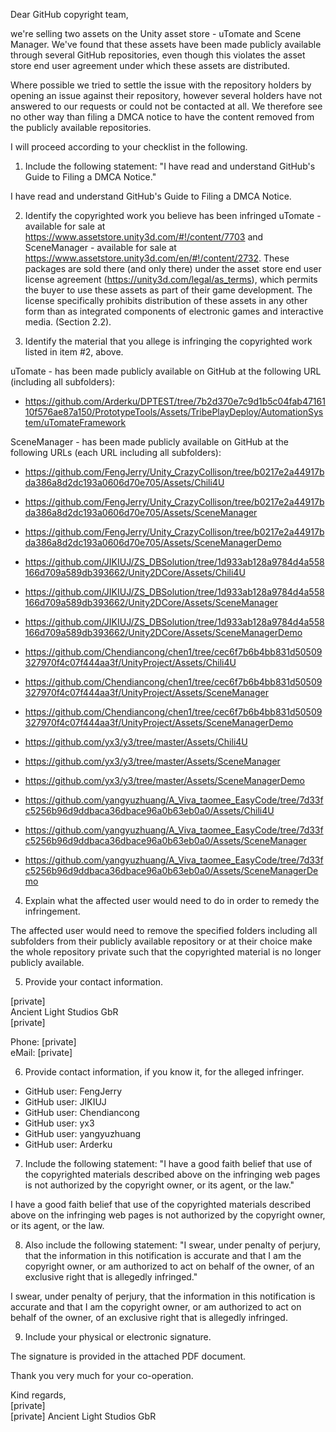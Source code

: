 Dear GitHub copyright team,

we're selling two assets on the Unity asset store - uTomate and Scene
Manager. We've found that these assets have been made publicly available
through several GitHub repositories, even though this violates the asset
store end user agreement under which these assets are distributed.

Where possible we tried to settle the issue with the repository holders by
opening an issue against their repository, however several holders have not
answered to our requests or could not be contacted at all. We therefore see
no other way than filing a DMCA notice to have the content removed from the
publicly available repositories.

I will proceed according to your checklist in the following.

1. Include the following statement: "I have read and understand GitHub's
Guide to Filing a DMCA Notice."

  I have read and understand GitHub's Guide to Filing a DMCA Notice.

2. Identify the copyrighted work you believe has been infringed
uTomate - available for sale at
https://www.assetstore.unity3d.com/#!/content/7703 and SceneManager -
available for sale at https://www.assetstore.unity3d.com/en/#!/content/2732.
These packages are sold there (and only there) under the
asset store end user license agreement (https://unity3d.com/legal/as_terms),
which permits the buyer to use these assets
as part of their game development. The license specifically prohibits
distribution of these assets in any other form than
as integrated components of electronic games and interactive media.
(Section 2.2).

3. Identify the material that you allege is infringing the copyrighted work
listed in item #2, above.

  uTomate - has been made publicly available on GitHub at the following URL
(including all subfolders):

  - https://github.com/Arderku/DPTEST/tree/7b2d370e7c9d1b5c04fab4716110f576ae87a150/PrototypeTools/Assets/TribePlayDeploy/AutomationSystem/uTomateFramework

  SceneManager - has been made publicly available on GitHub at the following
URLs (each URL including all subfolders):

  - https://github.com/FengJerry/Unity_CrazyCollison/tree/b0217e2a44917bda386a8d2dc193a0606d70e705/Assets/Chili4U

  - https://github.com/FengJerry/Unity_CrazyCollison/tree/b0217e2a44917bda386a8d2dc193a0606d70e705/Assets/SceneManager

  - https://github.com/FengJerry/Unity_CrazyCollison/tree/b0217e2a44917bda386a8d2dc193a0606d70e705/Assets/SceneManagerDemo

  - https://github.com/JIKIUJ/ZS_DBSolution/tree/1d933ab128a9784d4a558166d709a589db393662/Unity2DCore/Assets/Chili4U

  - https://github.com/JIKIUJ/ZS_DBSolution/tree/1d933ab128a9784d4a558166d709a589db393662/Unity2DCore/Assets/SceneManager

  - https://github.com/JIKIUJ/ZS_DBSolution/tree/1d933ab128a9784d4a558166d709a589db393662/Unity2DCore/Assets/SceneManagerDemo

  - https://github.com/Chendiancong/chen1/tree/cec6f7b6b4bb831d50509327970f4c07f444aa3f/UnityProject/Assets/Chili4U

  - https://github.com/Chendiancong/chen1/tree/cec6f7b6b4bb831d50509327970f4c07f444aa3f/UnityProject/Assets/SceneManager

  - https://github.com/Chendiancong/chen1/tree/cec6f7b6b4bb831d50509327970f4c07f444aa3f/UnityProject/Assets/SceneManagerDemo

  - https://github.com/yx3/y3/tree/master/Assets/Chili4U

  - https://github.com/yx3/y3/tree/master/Assets/SceneManager

  - https://github.com/yx3/y3/tree/master/Assets/SceneManagerDemo

  - https://github.com/yangyuzhuang/A_Viva_taomee_EasyCode/tree/7d33fc5256b96d9ddbaca36dbace96a0b63eb0a0/Assets/Chili4U

  - https://github.com/yangyuzhuang/A_Viva_taomee_EasyCode/tree/7d33fc5256b96d9ddbaca36dbace96a0b63eb0a0/Assets/SceneManager

  - https://github.com/yangyuzhuang/A_Viva_taomee_EasyCode/tree/7d33fc5256b96d9ddbaca36dbace96a0b63eb0a0/Assets/SceneManagerDemo

4. Explain what the affected user would need to do in order to remedy the infringement.

  The affected user would need to remove the specified folders including all subfolders from their publicly available repository or at their choice make the whole repository private such that the copyrighted material is no longer publicly available.

5. Provide your contact information.

  [private]  
  Ancient Light Studios GbR  
  [private]

  Phone: [private]  
  eMail: [private]  

6. Provide contact information, if you know it, for the alleged infringer.

  - GitHub user: FengJerry
  - GitHub user: JIKIUJ
  - GitHub user: Chendiancong
  - GitHub user: yx3
  - GitHub user: yangyuzhuang
  - GitHub user: Arderku

7. Include the following statement: "I have a good faith belief that use of
the copyrighted materials described above on the infringing web pages is
not authorized by the copyright owner, or its agent, or the law."

  I have a good faith belief that use of the copyrighted materials described
above on the infringing web pages is not
authorized by the copyright owner, or its agent, or the law.

8. Also include the following statement: "I swear, under penalty of
perjury, that the information in this notification is accurate and that I
am the copyright owner, or am authorized to act on behalf of the owner, of
an exclusive right that is allegedly infringed."

  I swear, under penalty of perjury, that the information in this notification is accurate and that I am the copyright owner, or am authorized to act on behalf of the owner, of an exclusive right that is allegedly infringed.

9. Include your physical or electronic signature.

  The signature is provided in the attached PDF document.

  Thank you very much for your co-operation.

  Kind regards,    
  [private]  
  [private] Ancient Light Studios GbR

